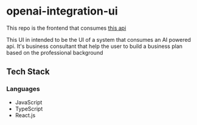 # openai-integration-ui

This repo is the frontend that consumes [this api](https://github.com/danielfreitas662/openai-integration-api)

This UI in intended to be the UI of a system that consumes an AI powered api. It's business consultant that help the user to build a business plan based on the professional background

## Tech Stack

### Languages

- JavaScript
- TypeScript
- React.js
